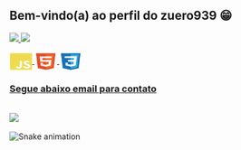 ## Bem-vindo(a) ao perfil do zuero939 😁

 <div>
   <a href="https://github.com/zuero939">
   <img height="180em" src="https://github-readme-stats.vercel.app/api?username=zuero939&show_icons=true&theme=midnight-purple&include_all_commits=true&count_private=true"/>
   <img height="180em" src="https://github-readme-stats.vercel.app/api/top-langs/?username=zuero939&layout=compact&langs_count=6&theme=tokyonight"/>

</div>
<div style="display: inline_block"><br>
  <img align="center" alt="Js" height="30" width="40" src="https://raw.githubusercontent.com/devicons/devicon/master/icons/javascript/javascript-plain.svg">
  <img align="center" alt="HTML" height="30" width="40" src="https://raw.githubusercontent.com/devicons/devicon/master/icons/html5/html5-original.svg">
  <img align="center" alt="CSS" height="30" width="40" src="https://raw.githubusercontent.com/devicons/devicon/master/icons/css3/css3-original.svg">

  
  </div>
   
  ### Segue abaixo email para contato
  
  <br>
  
  <div>
  <a href = "mailto:guilhermepedroso07@gmail.com"><img src="https://img.shields.io/badge/-Gmail-%23333?style=for-the-badge&logo=gmail&logoColor=white" target="_blank"></a>
 


  ![Snake animation](https://github.com/zuero939/zuero939/blob/output/github-contribution-grid-snake.svg)

</div>
